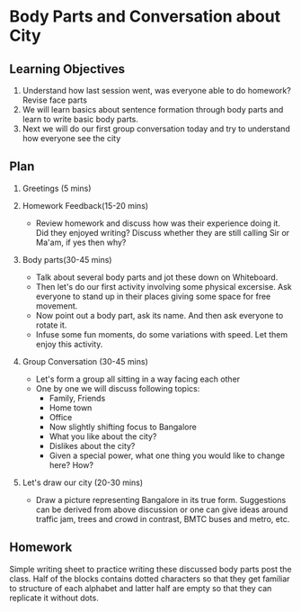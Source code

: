 # Body Parts and Conversation about City

## Learning Objectives
1. Understand how last session went, was everyone able to do homework? Revise face parts 
2. We will learn basics about sentence formation through body parts and learn to write basic body parts.
3. Next we will do our first group conversation today and try to understand how everyone see the city

## Plan 
1.	Greetings (5 mins) 
2.	Homework Feedback(15-20 mins) 
	-	Review homework and discuss how was their experience doing it. Did they enjoyed writing? Discuss whether they are still calling Sir or Ma'am, if yes then why? 
3.	Body parts(30-45 mins)
	- 	Talk about several body parts and jot these down on Whiteboard. 
	-	Then let's do our first activity involving some physical excersise. Ask everyone to stand up in their places giving some space for free movement.
	- 	Now point out a body part, ask its name. And then ask everyone to rotate it.
	-	Infuse some fun moments, do some variations with speed. Let them enjoy this activity.
4.	Group Conversation (30-45 mins)
	-	Let's form a group all sitting in a way facing each other
	-	One by one we will discuss following topics:
		-	Family, Friends
		- 	Home town
		- 	Office
		-	Now slightly shifting focus to Bangalore
		- 	What you like about the city?
		- 	Dislikes about the city?
		- 	Given a special power, what one thing you would like to change here? How?

5.	Let's draw our city (20-30 mins)
	-	Draw a picture representing Bangalore in its true form. Suggestions can be derived from above discussion or one can give ideas around traffic jam, trees and crowd in contrast, BMTC buses and metro, etc.

## Homework
Simple writing sheet to practice writing these discussed body parts post the class. Half of the blocks contains dotted characters so that they get familiar to structure of each alphabet and latter half are empty so that they can replicate it without dots.

